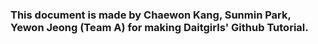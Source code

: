 ### This document is made by Chaewon Kang, Sunmin Park, Yewon Jeong (Team A) for making Daitgirls' Github Tutorial.

